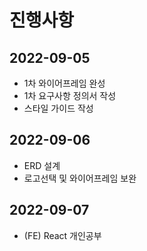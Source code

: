 # 진행사항
## 2022-09-05
- 1차 와이어프레임 완성
- 1차 요구사항 정의서 작성
- 스타일 가이드 작성

## 2022-09-06
- ERD 설계
- 로고선택 및 와이어프레임 보완

## 2022-09-07
- (FE) React 개인공부
